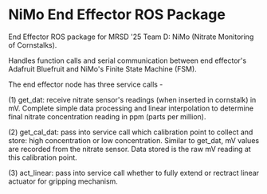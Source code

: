 # NiMo End Effector ROS Package
End Effector ROS package for MRSD '25 Team D: NiMo (Nitrate Monitoring of Cornstalks).


Handles function calls and serial communication between end effector's Adafruit Bluefruit and NiMo's Finite State Machine (FSM).


The end effector node has three service calls - 

(1) get_dat: receive nitrate sensor's readings (when inserted in cornstalk) in mV. Complete simple data processing and linear interpolation to determine final nitrate concentration reading in ppm (parts per million).

(2) get_cal_dat: pass into service call which calibration point to collect and store: high concentration or low concentration. Similar to get_dat, mV values are recorded from the nitrate sensor. Data stored is the raw mV reading at this calibration point.

(3) act_linear: pass into service call whether to fully extend or rectract linear actuator for gripping mechanism.
